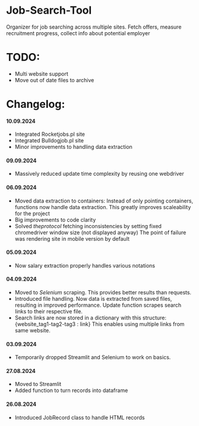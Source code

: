 # Job-Search-Tool
Organizer for job searching across multiple sites. Fetch offers, measure recruitment progress, collect info about potential employer


# TODO:
- Multi website support
- Move out of date files to archive

# Changelog:
#### 10.09.2024
- Integrated Rocketjobs.pl site
- Integrated Bulldogjob.pl site
- Minor improvements to handling data extraction
#### 09.09.2024
- Massively reduced update time complexity by reusing one webdriver
#### 06.09.2024
- Moved data extraction to containers:
Instead of only pointing containers, functions now handle data extraction. This greatly improves scaleability for the project
- Big improvements to code clarity
- Solved *theprotocol* fetching inconsistencies by setting fixed chromedriver window size (not displayed anyway)
The point of failure was rendering site in mobile version by default
#### 05.09.2024
- Now salary extraction properly handles various notations
#### 04.09.2024
- Moved to *Selenium* scraping. This provides better results than requests.
- Introduced file handling. Now data is extracted from saved files, resulting in improved performance. Update function scrapes search links to their respective file.
- Search links are now stored in a dictionary with this structure: {website_tag1-tag2-tag3 : link} This enables using multiple links from same website.
#### 03.09.2024
- Temporarily dropped Streamlit and Selenium to work on basics.
#### 27.08.2024
- Moved to Streamlit
- Added function to turn records into dataframe
#### 26.08.2024
- Introduced JobRecord class to handle HTML records

